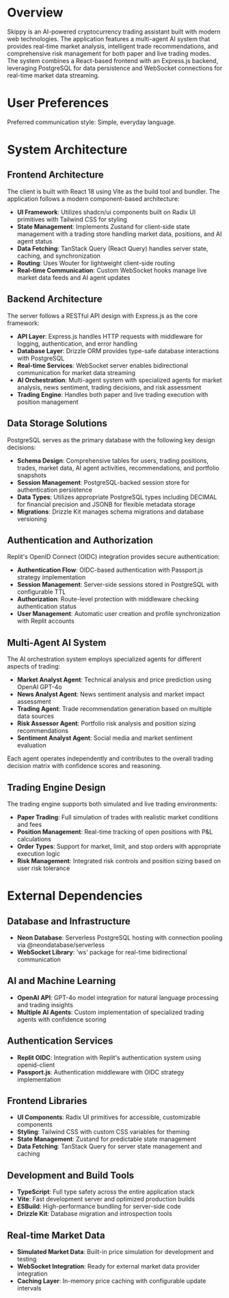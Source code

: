 # Overview

Skippy is an AI-powered cryptocurrency trading assistant built with modern web technologies. The application features a multi-agent AI system that provides real-time market analysis, intelligent trade recommendations, and comprehensive risk management for both paper and live trading modes. The system combines a React-based frontend with an Express.js backend, leveraging PostgreSQL for data persistence and WebSocket connections for real-time market data streaming.

# User Preferences

Preferred communication style: Simple, everyday language.

# System Architecture

## Frontend Architecture
The client is built with React 18 using Vite as the build tool and bundler. The application follows a modern component-based architecture:

- **UI Framework**: Utilizes shadcn/ui components built on Radix UI primitives with Tailwind CSS for styling
- **State Management**: Implements Zustand for client-side state management with a trading store handling market data, positions, and AI agent status
- **Data Fetching**: TanStack Query (React Query) handles server state, caching, and synchronization
- **Routing**: Uses Wouter for lightweight client-side routing
- **Real-time Communication**: Custom WebSocket hooks manage live market data feeds and AI agent updates

## Backend Architecture
The server follows a RESTful API design with Express.js as the core framework:

- **API Layer**: Express.js handles HTTP requests with middleware for logging, authentication, and error handling
- **Database Layer**: Drizzle ORM provides type-safe database interactions with PostgreSQL
- **Real-time Services**: WebSocket server enables bidirectional communication for market data streaming
- **AI Orchestration**: Multi-agent system with specialized agents for market analysis, news sentiment, trading decisions, and risk assessment
- **Trading Engine**: Handles both paper and live trading execution with position management

## Data Storage Solutions
PostgreSQL serves as the primary database with the following key design decisions:

- **Schema Design**: Comprehensive tables for users, trading positions, trades, market data, AI agent activities, recommendations, and portfolio snapshots
- **Session Management**: PostgreSQL-backed session store for authentication persistence
- **Data Types**: Utilizes appropriate PostgreSQL types including DECIMAL for financial precision and JSONB for flexible metadata storage
- **Migrations**: Drizzle Kit manages schema migrations and database versioning

## Authentication and Authorization
Replit's OpenID Connect (OIDC) integration provides secure authentication:

- **Authentication Flow**: OIDC-based authentication with Passport.js strategy implementation
- **Session Management**: Server-side sessions stored in PostgreSQL with configurable TTL
- **Authorization**: Route-level protection with middleware checking authentication status
- **User Management**: Automatic user creation and profile synchronization with Replit accounts

## Multi-Agent AI System
The AI orchestration system employs specialized agents for different aspects of trading:

- **Market Analyst Agent**: Technical analysis and price prediction using OpenAI GPT-4o
- **News Analyst Agent**: News sentiment analysis and market impact assessment
- **Trading Agent**: Trade recommendation generation based on multiple data sources
- **Risk Assessor Agent**: Portfolio risk analysis and position sizing recommendations
- **Sentiment Analyst Agent**: Social media and market sentiment evaluation

Each agent operates independently and contributes to the overall trading decision matrix with confidence scores and reasoning.

## Trading Engine Design
The trading engine supports both simulated and live trading environments:

- **Paper Trading**: Full simulation of trades with realistic market conditions and fees
- **Position Management**: Real-time tracking of open positions with P&L calculations
- **Order Types**: Support for market, limit, and stop orders with appropriate execution logic
- **Risk Management**: Integrated risk controls and position sizing based on user risk tolerance

# External Dependencies

## Database and Infrastructure
- **Neon Database**: Serverless PostgreSQL hosting with connection pooling via @neondatabase/serverless
- **WebSocket Library**: 'ws' package for real-time bidirectional communication

## AI and Machine Learning
- **OpenAI API**: GPT-4o model integration for natural language processing and trading insights
- **Multiple AI Agents**: Custom implementation of specialized trading agents with confidence scoring

## Authentication Services
- **Replit OIDC**: Integration with Replit's authentication system using openid-client
- **Passport.js**: Authentication middleware with OIDC strategy implementation

## Frontend Libraries
- **UI Components**: Radix UI primitives for accessible, customizable components
- **Styling**: Tailwind CSS with custom CSS variables for theming
- **State Management**: Zustand for predictable state management
- **Data Fetching**: TanStack Query for server state management and caching

## Development and Build Tools
- **TypeScript**: Full type safety across the entire application stack
- **Vite**: Fast development server and optimized production builds
- **ESBuild**: High-performance bundling for server-side code
- **Drizzle Kit**: Database migration and introspection tools

## Real-time Market Data
- **Simulated Market Data**: Built-in price simulation for development and testing
- **WebSocket Integration**: Ready for external market data provider integration
- **Caching Layer**: In-memory price caching with configurable update intervals